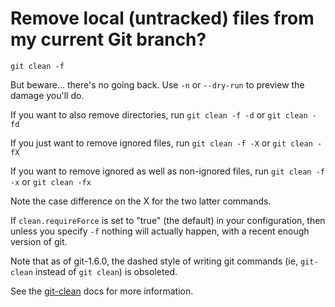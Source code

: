 # Remove local (untracked) files from my current Git branch?

```
git clean -f
```

But beware... there's no going back. Use `-n` or `--dry-run` to preview the damage you'll do.

If you want to also remove directories, run `git clean -f -d` or `git clean -fd`

If you just want to remove ignored files, run `git clean -f -X` or `git clean -fX`

If you want to remove ignored as well as non-ignored files, run `git clean -f -x` or `git clean -fx`

Note the case difference on the X for the two latter commands.

If `clean.requireForce` is set to "true" (the default) in your configuration, then unless you specify `-f` nothing will actually happen, with a recent enough version of git.

Note that as of git-1.6.0, the dashed style of writing git commands (ie, `git-clean` instead of `git clean`) is obsoleted.

See the [git-clean](http://git-scm.com/docs/git-clean) docs for more information.

